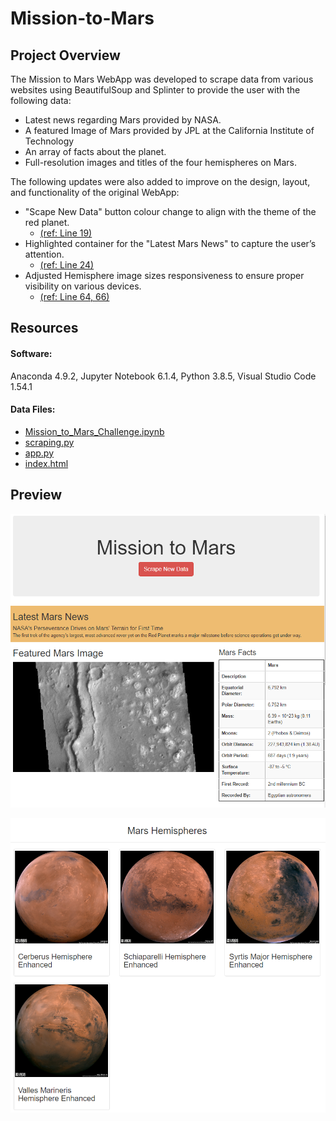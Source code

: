 # Mission-to-Mars

## Project Overview

The Mission to Mars WebApp was developed to scrape data from various websites using BeautifulSoup and Splinter to provide the user with the following data:

- Latest news regarding Mars provided by NASA.
- A featured Image of Mars provided by JPL at the California Institute of Technology
- An array of facts about the planet.
- Full-resolution images and titles of the four hemispheres on Mars.

The following updates were also added to improve on the design, layout, and functionality of the original WebApp: 

- "Scape New Data" button colour change to align with the theme of the red planet.
  - [(ref: Line 19)](templates/index.html)
- Highlighted container for the "Latest Mars News" to capture the user’s attention. 
  - [(ref: Line 24)](templates/index.html)
- Adjusted Hemisphere image sizes responsiveness to ensure proper visibility on various devices.
  - [(ref: Line 64, 66)](templates/index.html)

## Resources 

#### Software:
Anaconda 4.9.2, Jupyter Notebook 6.1.4, Python 3.8.5, Visual Studio Code 1.54.1

#### Data Files:
  - [Mission_to_Mars_Challenge.ipynb](Mission_to_Mars_Challenge.ipynb)
  - [scraping.py](scraping.py)
  - [app.py](app.py)
  - [index.html](templates/index.html)

## Preview

<p align="left">
  <img src="Resources/WebApp_preview_1.PNG" width="900"/>
</p>


<p align="left">
  <img src="Resources/WebApp_preview_2.PNG" width="900"/>
</p>